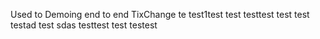 Used to Demoing end to end TixChange
 te
test1test
test testtest test
test
testad
test
sdas testtest
test
testest
